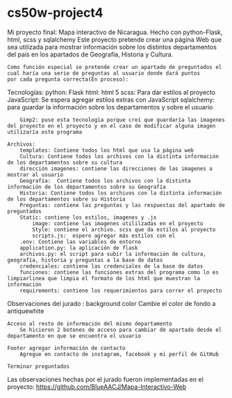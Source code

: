 # cs50w-project4

Mi proyecto final:
    Mapa interactivo de Nicaragua. Hecho con python-Flask, html, scss y sqlalchemy
    Este proyecto pretende crear una página Web que sea utilizada para mostrar información sobre los distintos departamentos del país 
    en los apartados de Geografía, Historia y Cultura.

    Como función especial se pretende crear un apartado de preguntados el cual haría una serie de preguntas al usuario donde dará puntos 
    por cada pregunta correcta(En proceso):

   Tecnologías: 
        python: Flask
        html: html 5
        scss: Para dar estilos al proyecto
        JavaScript: Se espera agregar estilos extras con JavaScript
        sqlalchemy: para guardar la información sobre los departamentos y sobre el usuario

        Gimp2: puse esta tecnología porque creí que guardaría las imagenes del proyecto en el proyecto y en el caso de modificar alguna imagen utilizaría este programa

    Archivos: 
        templates: Contiene todos los html que usa la página web 
        Cultura: Contiene todos los archivos con la distinta información de los departamentos sobre su cultura 
        dirección imagenes: contiene las direcciones de las imagenes a mostrar al usuario 
        Geografía:  Contiene todos los archivos con la distinta información de los departamentos sobre su Geografía 
        Historia: Contiene todos los archivos con la distinta información de los departamentos sobre su Historia 
        Preguntas: contiene las preguntas y las respuestas del apartado de preguntados
        Static: contiene los estilos, imagenes y .js 
            image: contiene las imagenes utililzadas en el proyecto 
            Style: contiene el archivo. scss que da estilos al proyecto
            scripts.js:  espero agregar más estilos con el
        .env: Contiene las variables de entorno 
        application.py: la aplicación de flask
        archivos.py: el script para subir la información de cultura, geografía, historia y preguntas a la base de datos 
        credenciales: contiene las credenciales de la base de datos 
        funciones: contiene las funciones extras del programa como lo es limpiarlinea que limpia el formato de los html que muestran la información 
        requirements: contiene los requerimientos para correr el proyecto


Observaciones del jurado : 
    background color 
        Cambie el color de fondo a  antiquewhite

    Acceso al resto de información del mismo departamento
        Se hicieron 2 botones de acceso para cambiar de apartado desde el departamento en que se encuentra el usuario 

    Footer agregar información de contacto
        Agregue en contacto de instagram, facebook y mi perfil de GitHub

    Terminar preguntados
        
Las observaciones hechas por el jurado fueron implementadas en el proyecto:
https://github.com/BlueAACJ/Mapa-Interactivo-Web
